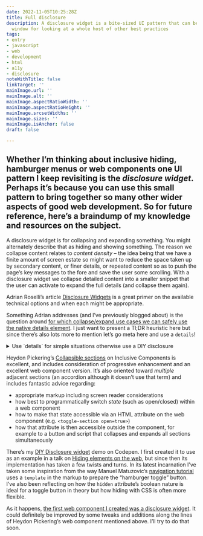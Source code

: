 ```yaml
---
date: 2022-11-05T10:25:28Z
title: Full disclosure
description: A disclosure widget is a bite-sized UI pattern that can be used as a
  window for looking at a whole host of other best practices
tags:
- entry
- javascript
- web
- development
- html
- a11y
- disclosure
noteWithTitle: false
linkTarget: ''
mainImage.url: ''
mainImage.alt: ''
mainImage.aspectRatioWidth: ''
mainImage.aspectRatioHeight: ''
mainImage.srcsetWidths: ''
mainImage.sizes: ''
mainImage.isAnchor: false
draft: false

---
```

Whether I’m thinking about inclusive hiding, hamburger menus or web components one UI pattern I keep revisiting is the _disclosure widget_. Perhaps it’s because you can use this small pattern to bring together so many other wider aspects of good web development. So for future reference, here’s a braindump of my knowledge and resources on the subject.
---

A disclosure widget is for collapsing and expanding something. You might alternately describe that as hiding and showing something. The reason we collapse content relates to _content density_ – the idea being that we have a finite amount of screen estate so might want to reduce the space taken up by secondary content, or finer details, or repeated content so as to push the page’s key messages to the fore and save the user some scrolling. With a disclosure widget we collapse detailed content into a smaller snippet that the user can activate to expand the full details (and collapse them again).

Adrian Roselli’s article [Disclosure Widgets](https://adrianroselli.com/2020/05/disclosure-widgets.html) is a great primer on the available technical options and when each might be appropriate.

Something Adrian addresses (and I’ve previously blogged about) is the question around [for which collapse/expand use cases we can safely use the native details element](https://fuzzylogic.me/posts/does-the-html-details-element-solve-progressively-enhanced-disclosures/). I just want to present a Tl;DR heuristic here but since there’s also lots more to mention let’s go meta here and use a `details`!

<details>
  <summary>Use `details` for simple situations otherwise use a DIY disclosure</summary>
    
  <p>It’s either a bad idea or at the very least “challenging” to use a native `details` for:</p>
    
  <ul>
    <li>a hamburger menu</li>
    <li>an accordion/li>
  </ul>
  
  <p>In terms of styling terms it’s tricky to use a `details` for:
    
  <ul>
    <li>a custom appearance</li>
    <li>animation</li>
  </ul>
  
  <p>The above styling issues are perhaps not insurmountable. It depends on what level of customisation you need.</p>
    
  <p>Note to self: add more detail and links to this section when I get the chance.</p>
</details>

Heydon Pickering’s [Collapsible sections](https://inclusive-components.design/collapsible-sections/) on Inclusive Components is excellent, and includes consideration of progressive enhancement and an excellent web component version. It’s also oriented toward _multiple_ adjacent sections (an accordion although it doesn’t use that term) and includes fantastic advice regarding: 

* appropriate markup including screen reader considerations
* how best to programmatically switch _state_ (such as open/closed) within a web component
* how to make that state accessible via an HTML attribute on the web component (e.g. `<toggle-section open=true>`)
* how that attribute is then accessible outside the component, for example to a button and script that collapses and expands all sections simultaneously

There’s my [DIY Disclosure widget](https://codepen.io/fuzzylogicx/pen/YzQjyoj) demo on Codepen. I first created it to use as an example in a talk on [Hiding elements on the web](https://fuzzylogic.me/posts/my-talk-hiding-elements-on-the-web-for-freeagent-s-tech-blog/), but since then its implementation has taken a few twists and turns. In its latest incarnation I’ve taken some inspiration from the way Manuel Matuzovic’s [navigation tutorial](https://fuzzylogic.me/posts/2022-09-12-building-the-main-navigation-for-a-website-on-webdev/) uses a `template` in the markup to prepare the “hamburger toggle” button. I’ve also been reflecting on how the `hidden` attribute’s boolean nature is ideal for a toggle button in theory but how hiding with CSS is often more flexible.

As it happens, [the first web component I created was a disclosure widget](https://fuzzylogic.me/posts/my-first-web-component-a-disclosure-widget/). It could definitely be improved by some tweaks and additions along the lines of Heydon Pickering’s web component mentioned above. I’ll try to do that soon.
